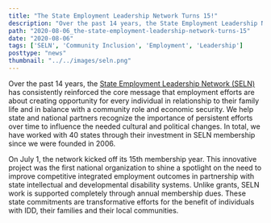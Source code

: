```yaml
---
title: "The State Employment Leadership Network Turns 15!"
description: "Over the past 14 years, the State Employment Leadership Network (SELN) has consistently reinforced the core message that employment efforts are about creating opportunity for every individual in relationship to their family life and in balance with a community role and economic security."
path: "2020-08-06_the-state-employment-leadership-network-turns-15"
date: "2020-08-06"
tags: ['SELN', 'Community Inclusion', 'Employment', 'Leadership']
posttype: "news"
thumbnail: "../../images/seln.png"
---
```



Over the past 14 years, the [State Employment Leadership Network (SELN)](http://www.selnhub.org/home) has consistently reinforced the core message that employment efforts are about creating opportunity for every individual in relationship to their family life and in balance with a community role and economic security. We help state and national partners recognize the importance of persistent efforts over time to influence the needed cultural and political changes. In total, we have worked with 40 states through their investment in SELN membership since we were founded in 2006.

On July 1, the network kicked off its 15th membership year. This innovative project was the first national organization to shine a spotlight on the need to improve competitive integrated employment outcomes in partnership with state intellectual and developmental disability systems. Unlike grants, SELN work is supported completely through annual membership dues. These state commitments are transformative efforts for the benefit of individuals with IDD, their families and their local communities.
